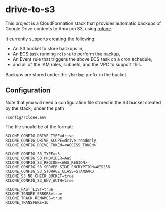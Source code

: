 # drive-to-s3

This project is a CloudFormation stack that provides automatic backups of Google Drive contents
to Amazon S3, using [rclone](https://rclone.org/).

It currently supports creating the following:

* An S3 bucket to store backups in,
* An ECS task running `rclone` to perform the backup,
* An Event rule that triggers the above ECS task on a cron schedule,
* and all of the IAM roles, subnets, and the VPC to support this.

Backups are stored under the `/backup` prefix in the bucket.

## Configuration
Note that you will need a configuration file stored in the S3 bucket created by the stack, under the path
```
/config/rclone.env
```

The file should be of the format:

```
RCLONE_CONFIG_DRIVE_TYPE=drive
RCLONE_CONFIG_DRIVE_SCOPE=drive.readonly
RCLONE_CONFIG_DRIVE_TOKEN=<ACCESS_TOKEN>

RCLONE_CONFIG_S3_TYPE=s3
RCLONE_CONFIG_S3_PROVIDER=AWS
RCLONE_CONFIG_S3_REGION=<AWS_REGION>
RCLONE_CONFIG_S3_SERVER_SIDE_ENCRYPTION=AES256
RCLONE_CONFIG_S3_STORAGE_CLASS=STANDARD
RCLONE_S3_NO_CHECK_BUCKET=true
RCLONE_CONFIG_S3_ENV_AUTH=true

RCLONE_FAST_LIST=true
RCLONE_IGNORE_ERRORS=true
RCLONE_TRACK_RENAMES=true
RCLONE_TRANSFERS=16
```

